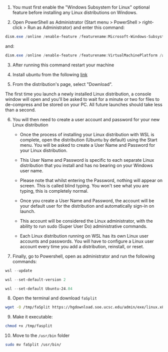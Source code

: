 
1. You must first enable the "Windows Subsystem for Linux" optional feature before installing any Linux distributions on Windows.

2. Open PowerShell as Administrator (Start menu > PowerShell > right-click > Run as Administrator) and enter this command:

```PowerShell
dism.exe /online /enable-feature /featurename:Microsoft-Windows-Subsystem-Linux /all /norestart
```  
and:

```PowerShell
dism.exe /online /enable-feature /featurename:VirtualMachinePlatform /all /norestart
```

3. After running this command restart your machine

4. Install ubuntu from the following [link](https://apps.microsoft.com/detail/9NZ3KLHXDJP5?hl=en-us&gl=GR&ocid=pdpshare)

5. From the distribution's page, select "Download".

The first time you launch a newly installed Linux distribution, a console window will open and you'll be asked to wait for a minute or two for files to de-compress and be stored on your PC. All future launches should take less than a second.

6. You will then need to create a user account and password for your new Linux distribution

    * Once the process of installing your Linux distribution with WSL is complete, open the distribution (Ubuntu by default) using the Start menu. You will be asked to create a User   Name and Password for your Linux distribution.

    * This User Name and Password is specific to each separate Linux distribution that you install and has no bearing on your Windows user name.

    * Please note that whilst entering the Password, nothing will appear on screen. This is called blind typing. You won't see what you are typing, this is completely normal.

    * Once you create a User Name and Password, the account will be your default user for the distribution and automatically sign-in on launch.

    * This account will be considered the Linux administrator, with the ability to run sudo (Super User Do) administrative commands.

    * Each Linux distribution running on WSL has its own Linux user accounts and passwords. You will have to configure a Linux user account every time you add a distribution, reinstall, or reset. 

7. Finally, go to Powershell, open as administrator and run the following commands:

```PowerShell
wsl --update
```
```PowerShell
wsl --set-default-version 2
```
```PowerShell
wsl --set-default Ubuntu-24.04
```

8. Open the terminal and download  `faSplit`

```Bash
wget -O /tmp/faSplit https://hgdownload.soe.ucsc.edu/admin/exe/linux.x86_64/faSplit
```
9. Make it executable:

```Bash
chmod +x /tmp/fasplit
```
10. Move to the `/usr/bin` folder

```Bash
sudo mv faSplit /usr/bin/
```  
